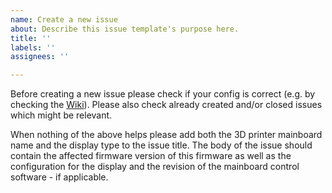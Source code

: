 ```yaml
---
name: Create a new issue
about: Describe this issue template's purpose here.
title: ''
labels: ''
assignees: ''

---
```


Before creating a new issue please check if your config is correct (e.g. by checking the [Wiki](https://github.com/teeminus/NoTouchScreenFirmware/wiki)). Please also check already created and/or closed issues which might be relevant.

When nothing of the above helps please add both the 3D printer mainboard name and the display type to the issue title. The body of the issue should contain the affected firmware version of this firmware as well as the configuration for the display and the revision of the mainboard control software - if applicable.
